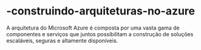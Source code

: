 # -construindo-arquiteturas-no-azure
A arquitetura do Microsoft Azure é composta por uma vasta gama de componentes e serviços que juntos possibilitam a construção de soluções escaláveis, seguras e altamente disponíveis.
